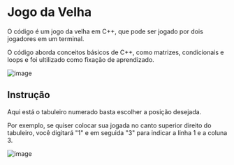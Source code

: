 # Jogo da Velha

O código é um jogo da velha em C++, que pode ser jogado por dois jogadores em um terminal.

O código aborda conceitos básicos de C++, como matrizes, condicionais e loops e foi ultilizado como fixação de aprendizado.

![image](https://user-images.githubusercontent.com/101840230/222005664-bc2d0924-9e65-4275-88be-a87db3257a91.png)

## Instrução

Aqui está o tabuleiro numerado basta escolher a posição desejada.

Por exemplo, se quiser colocar sua jogada no canto superior direito do tabuleiro, você digitará "1" e em seguida "3" para indicar a linha 1 e a coluna 3.


![image](https://user-images.githubusercontent.com/101840230/222016161-63b73765-e79a-4054-8b91-31bbd7a00206.png)
